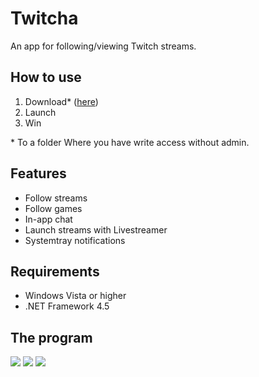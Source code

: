 # Twitcha
An app for following/viewing Twitch streams.

## How to use
1. Download* ([here](https://github.com/lindstrm/Twitcher/releases/latest))
2. Launch
3. Win
 
\* To a folder Where you have write access without admin.

## Features
* Follow streams
* Follow games
* In-app chat
* Launch streams with Livestreamer
* Systemtray notifications

## Requirements
* Windows Vista or higher
* .NET Framework 4.5

## The program

<img src="http://i.imgur.com/ozKu2pW.png">
<img src="http://i.imgur.com/Iwg6k7e.png">
<img src="http://i.imgur.com/qUQ3ByS.png">
